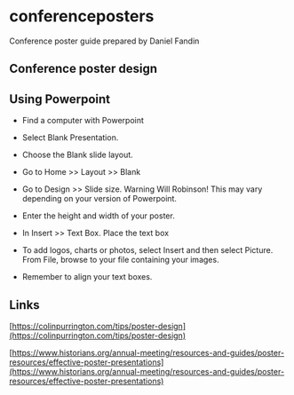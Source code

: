 # conferenceposters
Conference poster guide
prepared by Daniel Fandin

## Conference poster design

## Using Powerpoint

- Find a computer with Powerpoint

- Select Blank Presentation.

- Choose the Blank slide layout.

- Go to Home >> Layout >> Blank

- Go to Design >> Slide size. Warning Will Robinson! This may vary depending on your version of Powerpoint.

- Enter the height and width of your poster.

- In Insert >> Text Box. Place the text box 

- To add logos, charts or photos, select Insert and then select Picture. From File, browse to your file containing your images. 

- Remember to align your text boxes.

## Links

[https://colinpurrington.com/tips/poster-design](https://colinpurrington.com/tips/poster-design)

[https://www.historians.org/annual-meeting/resources-and-guides/poster-resources/effective-poster-presentations](https://www.historians.org/annual-meeting/resources-and-guides/poster-resources/effective-poster-presentations)
